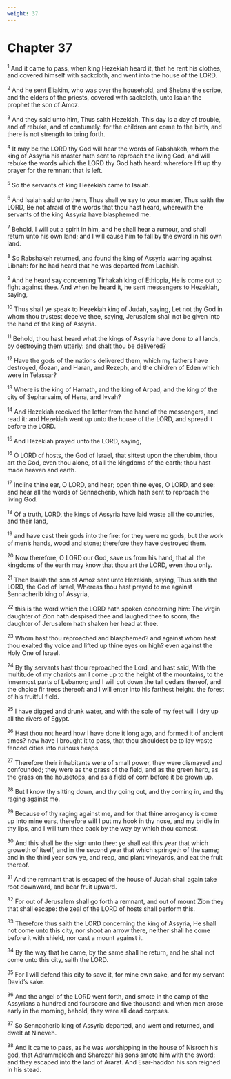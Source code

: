 ```yaml
---
weight: 37
---
```


# Chapter 37

<sup>1</sup> And it came to pass, when king Hezekiah heard it, that he rent his clothes, and covered himself with sackcloth, and went into the house of the LORD. 

<sup>2</sup> And he sent Eliakim, who was over the household, and Shebna the scribe, and the elders of the priests, covered with sackcloth, unto Isaiah the prophet the son of Amoz. 

<sup>3</sup> And they said unto him, Thus saith Hezekiah, This day is a day of trouble, and of rebuke, and of contumely: for the children are come to the birth, and there is not strength to bring forth. 

<sup>4</sup> It may be the LORD thy God will hear the words of Rabshakeh, whom the king of Assyria his master hath sent to reproach the living God, and will rebuke the words which the LORD thy God hath heard: wherefore lift up thy prayer for the remnant that is left. 

<sup>5</sup> So the servants of king Hezekiah came to Isaiah. 

<sup>6</sup> And Isaiah said unto them, Thus shall ye say to your master, Thus saith the LORD, Be not afraid of the words that thou hast heard, wherewith the servants of the king Assyria have blasphemed me. 

<sup>7</sup> Behold, I will put a spirit in him, and he shall hear a rumour, and shall return unto his own land; and I will cause him to fall by the sword in his own land. 

<sup>8</sup> So Rabshakeh returned, and found the king of Assyria warring against Libnah: for he had heard that he was departed from Lachish. 

<sup>9</sup> And he heard say concerning Tirhakah king of Ethiopia, He is come out to fight against thee. And when he heard it, he sent messengers to Hezekiah, saying, 

<sup>10</sup> Thus shall ye speak to Hezekiah king of Judah, saying, Let not thy God in whom thou trustest deceive thee, saying, Jerusalem shall not be given into the hand of the king of Assyria. 

<sup>11</sup> Behold, thou hast heard what the kings of Assyria have done to all lands, by destroying them utterly: and shalt thou be delivered? 

<sup>12</sup> Have the gods of the nations delivered them, which my fathers have destroyed, Gozan, and Haran, and Rezeph, and the children of Eden which were in Telassar? 

<sup>13</sup> Where is the king of Hamath, and the king of Arpad, and the king of the city of Sepharvaim, of Hena, and Ivvah? 

<sup>14</sup> And Hezekiah received the letter from the hand of the messengers, and read it: and Hezekiah went up unto the house of the LORD, and spread it before the LORD. 

<sup>15</sup> And Hezekiah prayed unto the LORD, saying, 

<sup>16</sup> O LORD of hosts, the God of Israel, that sittest upon the cherubim, thou art the God, even thou alone, of all the kingdoms of the earth; thou hast made heaven and earth. 

<sup>17</sup> Incline thine ear, O LORD, and hear; open thine eyes, O LORD, and see: and hear all the words of Sennacherib, which hath sent to reproach the living God. 

<sup>18</sup> Of a truth, LORD, the kings of Assyria have laid waste all the countries, and their land, 

<sup>19</sup> and have cast their gods into the fire: for they were no gods, but the work of men’s hands, wood and stone; therefore they have destroyed them. 

<sup>20</sup> Now therefore, O LORD our God, save us from his hand, that all the kingdoms of the earth may know that thou art the LORD, even thou only. 

<sup>21</sup> Then Isaiah the son of Amoz sent unto Hezekiah, saying, Thus saith the LORD, the God of Israel, Whereas thou hast prayed to me against Sennacherib king of Assyria, 

<sup>22</sup> this is the word which the LORD hath spoken concerning him: The virgin daughter of Zion hath despised thee and laughed thee to scorn; the daughter of Jerusalem hath shaken her head at thee. 

<sup>23</sup> Whom hast thou reproached and blasphemed? and against whom hast thou exalted thy voice and lifted up thine eyes on high? even against the Holy One of Israel. 

<sup>24</sup> By thy servants hast thou reproached the Lord, and hast said, With the multitude of my chariots am I come up to the height of the mountains, to the innermost parts of Lebanon; and I will cut down the tall cedars thereof, and the choice fir trees thereof: and I will enter into his farthest height, the forest of his fruitful field. 

<sup>25</sup> I have digged and drunk water, and with the sole of my feet will I dry up all the rivers of Egypt. 

<sup>26</sup> Hast thou not heard how I have done it long ago, and formed it of ancient times? now have I brought it to pass, that thou shouldest be to lay waste fenced cities into ruinous heaps. 

<sup>27</sup> Therefore their inhabitants were of small power, they were dismayed and confounded; they were as the grass of the field, and as the green herb, as the grass on the housetops, and as a field of corn before it be grown up. 

<sup>28</sup> But I know thy sitting down, and thy going out, and thy coming in, and thy raging against me. 

<sup>29</sup> Because of thy raging against me, and for that thine arrogancy is come up into mine ears, therefore will I put my hook in thy nose, and my bridle in thy lips, and I will turn thee back by the way by which thou camest. 

<sup>30</sup> And this shall be the sign unto thee: ye shall eat this year that which groweth of itself, and in the second year that which springeth of the same; and in the third year sow ye, and reap, and plant vineyards, and eat the fruit thereof. 

<sup>31</sup> And the remnant that is escaped of the house of Judah shall again take root downward, and bear fruit upward. 

<sup>32</sup> For out of Jerusalem shall go forth a remnant, and out of mount Zion they that shall escape: the zeal of the LORD of hosts shall perform this. 

<sup>33</sup> Therefore thus saith the LORD concerning the king of Assyria, He shall not come unto this city, nor shoot an arrow there, neither shall he come before it with shield, nor cast a mount against it. 

<sup>34</sup> By the way that he came, by the same shall he return, and he shall not come unto this city, saith the LORD. 

<sup>35</sup> For I will defend this city to save it, for mine own sake, and for my servant David’s sake. 

<sup>36</sup> And the angel of the LORD went forth, and smote in the camp of the Assyrians a hundred and fourscore and five thousand: and when men arose early in the morning, behold, they were all dead corpses. 

<sup>37</sup> So Sennacherib king of Assyria departed, and went and returned, and dwelt at Nineveh. 

<sup>38</sup> And it came to pass, as he was worshipping in the house of Nisroch his god, that Adrammelech and Sharezer his sons smote him with the sword: and they escaped into the land of Ararat. And Esar-haddon his son reigned in his stead. 


